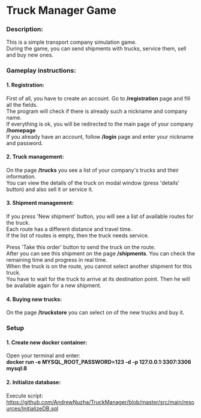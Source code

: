 # Truck Manager Game
### Description:
This is a simple transport company simulation game.\
During the game, you can send shipments with trucks, service them, sell and buy new ones.
### Gameplay instructions:
#### 1. Registration:
First of all, you have to create an account. Go to **/registration** page and fill all the fields.\
The program will check if there is already such a nickname and company name.\
If everything is ok, you will be redirected to the main page of your company **/homepage**\
If you already have an account, follow **/login** page and enter your nickname and password.
#### 2. Truck management:
On the page **/trucks** you see a list of your company's trucks and their information.\
You can view the details of the truck on modal window (press 'details' button) and also sell it or service it.
#### 3. Shipment management:
If you press 'New shipment' button, you will see a list of available routes for the truck.\
Each route has a different distance and travel time.\
If the list of routes is empty, then the truck needs service.

Press 'Take this order' button to send the truck on the route.\
After you can see this shipment on the page **/shipments**.
You can check the remaining time and progress in real time.\
When the truck is on the route, you cannot select another shipment for this truck.\
You have to wait for the truck to arrive at its destination point. Then he will be available again for a new shipment.

#### 4. Buying new trucks:
On the page **/truckstore** you can select on of the new trucks and buy it. 

### Setup
#### 1. Create new docker container:
Open your terminal and enter:\
**docker run -e MYSQL_ROOT_PASSWORD=123 -d -p 127.0.0.1:3307:3306 mysql:8**
#### 2. Initialize database:
Execute script: 
https://github.com/AndrewNuzha/TruckManager/blob/master/src/main/resources/InitializeDB.sql
